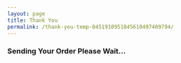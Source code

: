 ```yaml
---
layout: page
title: Thank You
permalink: /thank-you-temp-0451910951845610497409794/
---
```

<div id="loading"><i class="loading fa fa-spinner fa-5x" aria-hidden="true"></i><h3>Sending Your Order Please Wait...</h3></div>
<br><br><br><br><br><br>

<script type="text/javascript">
	submit();

	function getUrlVars() {
	    var vars = {};
	    var parts = window.location.href.replace(/[?&]+([^=&]+)=([^&]*)/gi, function(m,key,value) {
	      vars[key] = value;
	    });
	    return vars;
	}
	function submit () {
		var my_items = JSON.parse(localStorage.getItem("items")) || null;
		if(my_items != null){
			var url = 'https://script.google.com/macros/s/AKfycbxTQ-l3jzBY2-kVpGtDTmLCJutwLI3AIsYfFbVZKVv6cv4UNw-B/exec';
			var xml = new XMLHttpRequest();
			var params = parameters(my_items);
			xml.open('POST',url,true);
			
			xml.responseType = 'json';
			xml.onload = function() {
			      var status = xml.status;
			      if (status == 200) {
			        document.getElementById('loading').innerHTML = "<p>It Worked.</p>" + JSON.stringify(xml.response.id);
			      } else {
			        document.getElementById('loading').innerHTML = "<p>Error:</p>";
			      }
			    };
			xml.send(params);
		}
	}
	function parameters (my_items) {
		var ship = new Object();
		ship.s_f_name = JSON.parse(localStorage.getItem("s_f_name"));
		ship.s_l_name = JSON.parse(localStorage.getItem("s_l_name"));
		ship.s_o_name = JSON.parse(localStorage.getItem("s_o_name"));
		ship.s_email = JSON.parse(localStorage.getItem("s_email"));
		ship.s_phone = JSON.parse(localStorage.getItem("s_phone"));
		ship.s_country = JSON.parse(localStorage.getItem("s_country"));
		ship.s_address_1 = JSON.parse(localStorage.getItem("s_address_1"));
		ship.s_address_2 = JSON.parse(localStorage.getItem("s_address_2"));
		ship.s_city = JSON.parse(localStorage.getItem("s_city"));
		ship.s_state = JSON.parse(localStorage.getItem("s_state"));
		ship.s_zip = JSON.parse(localStorage.getItem("s_zip"));

		var bill = new Object();
		bill.b_f_name = JSON.parse(localStorage.getItem("b_f_name"));
		bill.b_l_name = JSON.parse(localStorage.getItem("b_l_name"));
		bill.b_o_name = JSON.parse(localStorage.getItem("b_o_name"));
		bill.b_email = JSON.parse(localStorage.getItem("b_email"));
		bill.b_phone = JSON.parse(localStorage.getItem("b_phone"));
		bill.b_country = JSON.parse(localStorage.getItem("b_country"));
		bill.b_address_1 = JSON.parse(localStorage.getItem("b_address_1"));
		bill.b_address_2 = JSON.parse(localStorage.getItem("b_address_2"));
		bill.b_city = JSON.parse(localStorage.getItem("b_city"));
		bill.b_state = JSON.parse(localStorage.getItem("b_state"));
		bill.b_zip = JSON.parse(localStorage.getItem("b_zip"));

		var cardNum = getUrlVars()["Card_Number"];

		return JSON.stringify({total : total(my_items) , suggested_total : suggested_total(my_items) , billing : bill , shipping : ship , items : my_items , notes : JSON.parse(localStorage.getItem("notes")), card : cardNum.substr(cardNum.length - 4)});
	}
	function total (items) {
		var amount = 0;
		for (var i = items.length - 1; i >= 0; i--) {
			if (items[i].donation) {
				amount = amount + (Number(items[i].suggested_donation) * Number(items[i].quantity));
			};
		};
		return amount;
	}

	function suggested_total (items) {
		var amount = 0;
		for (var i = items.length - 1; i >= 0; i--) {
			if (items[i].use != "none") {
				amount = amount + (Number(items[i].suggested_donation) * Number(items[i].quantity));
			};
		};
		return amount;
	}
</script>